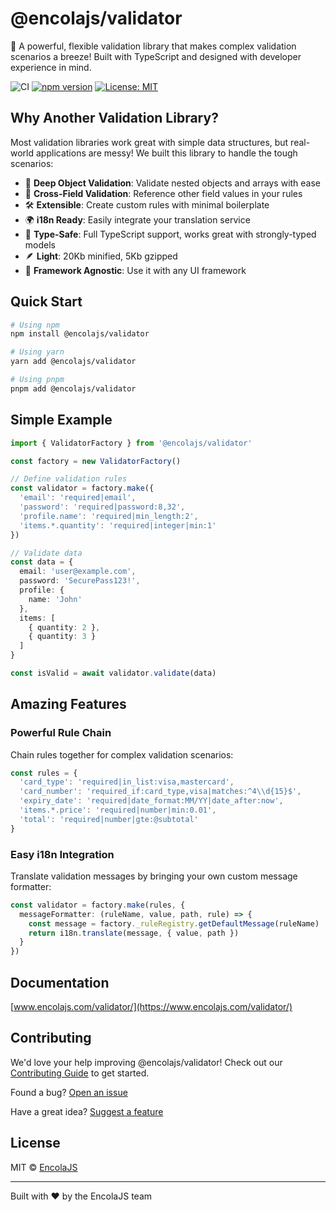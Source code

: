 # @encolajs/validator

🚀 A powerful, flexible validation library that makes complex validation scenarios a breeze! Built with TypeScript and designed with developer experience in mind.

![CI](https://github.com/encolajs/encolajs-validator/workflows/CI/badge.svg)
[![npm version](https://badge.fury.io/js/@encolajs%2Fvalidator.svg)](https://badge.fury.io/js/@encolajs%2Fvalidator)
[![License: MIT](https://img.shields.io/badge/License-MIT-blue.svg)](https://opensource.org/licenses/MIT)

## Why Another Validation Library?

Most validation libraries work great with simple data structures, but real-world applications are messy! We built this library to handle the tough scenarios:

- 🌳 **Deep Object Validation**: Validate nested objects and arrays with ease
- 🔄 **Cross-Field Validation**: Reference other field values in your rules
- 🛠 **Extensible**: Create custom rules with minimal boilerplate
- 🌍 **i18n Ready**: Easily integrate your translation service
- 🎯 **Type-Safe**: Full TypeScript support, works great with strongly-typed models
- 🪶 **Light**: 20Kb minified, 5Kb gzipped
- 🎨 **Framework Agnostic**: Use it with any UI framework

## Quick Start

```bash
# Using npm
npm install @encolajs/validator

# Using yarn
yarn add @encolajs/validator

# Using pnpm
pnpm add @encolajs/validator
```

## Simple Example

```typescript
import { ValidatorFactory } from '@encolajs/validator'

const factory = new ValidatorFactory()

// Define validation rules
const validator = factory.make({
  'email': 'required|email',
  'password': 'required|password:8,32',
  'profile.name': 'required|min_length:2',
  'items.*.quantity': 'required|integer|min:1'
})

// Validate data
const data = {
  email: 'user@example.com',
  password: 'SecurePass123!',
  profile: {
    name: 'John'
  },
  items: [
    { quantity: 2 },
    { quantity: 3 }
  ]
}

const isValid = await validator.validate(data)
```

## Amazing Features

### Powerful Rule Chain

Chain rules together for complex validation scenarios:

```typescript
const rules = {
  'card_type': 'required|in_list:visa,mastercard',
  'card_number': 'required_if:card_type,visa|matches:^4\\d{15}$',
  'expiry_date': 'required|date_format:MM/YY|date_after:now',
  'items.*.price': 'required|number|min:0.01',
  'total': 'required|number|gte:@subtotal'
}
```

### Easy i18n Integration

Translate validation messages by bringing your own custom message formatter:

```typescript
const validator = factory.make(rules, {
  messageFormatter: (ruleName, value, path, rule) => {
    const message = factory._ruleRegistry.getDefaultMessage(ruleName)
    return i18n.translate(message, { value, path })
  }
})
```

## Documentation

[www.encolajs.com/validator/](https://www.encolajs.com/validator/)

## Contributing

We'd love your help improving @encolajs/validator! Check out our [Contributing Guide](./CONTRIBUTING.md) to get started.

Found a bug? [Open an issue](https://github.com/encolajs/validator/issues/new?template=bug_report.md)

Have a great idea? [Suggest a feature](https://github.com/encolajs/validator/issues/new?template=feature_request.md)

## License

MIT © [EncolaJS](https://github.com/encolajs)

---

Built with ❤️ by the EncolaJS team